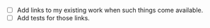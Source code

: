 - [ ] Add links to my existing work when such things come available.
- [ ] Add tests for those links.
